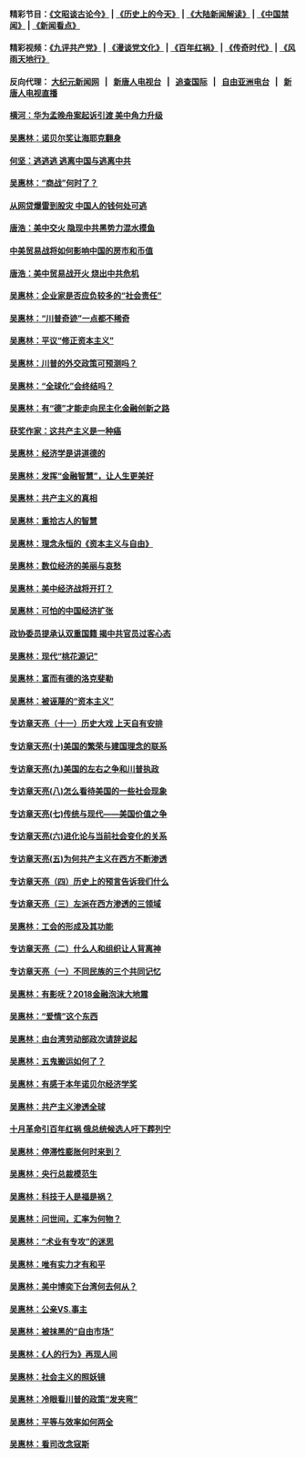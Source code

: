 #### 精彩节目：[《文昭谈古论今》](http://155.138.205.71/wenzhao) | [《历史上的今天》](http://155.138.205.71/today-in-history) | [《大陆新闻解读》](http://155.138.205.71/ntdtv-comedy) | [《中国禁闻》](http://155.138.205.71/ntdtv-news) | [《新闻看点》](http://155.138.205.71/news-insight) 

 #### 精彩视频：[《九评共产党》](http://155.138.205.71:10000/videos/jiuping) | [《漫谈党文化》](http://155.138.205.71:10000/videos/mtdwh) | [《百年红祸》](http://155.138.205.71:10000/videos/bnhh) | [《传奇时代》](http://155.138.205.71:10000/videos/legend) | [《风雨天地行》](http://155.138.205.71:10000/videos/fytdx) 

 #### 反向代理： [大纪元新闻网](http://155.138.205.71:10080/) &nbsp;&nbsp;|&nbsp;&nbsp; [新唐人电视台](http://155.138.205.71:8000/) &nbsp;&nbsp;|&nbsp;&nbsp; [追查国际](http://155.138.205.71:10010/) &nbsp;&nbsp;|&nbsp;&nbsp; [自由亚洲电台](http://155.138.205.71:9800/) &nbsp;&nbsp;|&nbsp;&nbsp; [新唐人电视直播](http://155.138.205.71/) 

#### [横河：华为孟晚舟案起诉引渡 美中角力升级](../pages/nsc423/n11027230.md?t=02220337) 

#### [吴惠林：诺贝尔奖让海耶克翻身](../pages/nsc423/n10890049.md?t=02220337) 

#### [何坚：逃逃逃 逃离中国与逃离中共](../pages/nsc423/n10592891.md?t=02220337) 

#### [吴惠林：“商战”何时了？](../pages/nsc423/n10573558.md?t=02220337) 

#### [从网贷爆雷到股灾 中国人的钱何处可逃](../pages/nsc423/n10572800.md?t=02220337) 

#### [唐浩：美中交火 隐现中共黑势力混水摸鱼](../pages/nsc423/n10544040.md?t=02220337) 

#### [中美贸易战将如何影响中国的房市和币值](../pages/nsc423/n10543697.md?t=02220337) 

#### [唐浩：美中贸易战开火 烧出中共危机](../pages/nsc423/n10540126.md?t=02220337) 

#### [吴惠林：企业家是否应负较多的“社会责任”](../pages/nsc423/n10535022.md?t=02220337) 

#### [吴惠林：“川普奇迹”一点都不稀奇](../pages/nsc423/n10512808.md?t=02220337) 

#### [吴惠林：平议“修正资本主义”](../pages/nsc423/n10495724.md?t=02220337) 

#### [吴惠林：川普的外交政策可预测吗？](../pages/nsc423/n10462387.md?t=02220337) 

#### [吴惠林：“全球化”会终结吗？](../pages/nsc423/n10452838.md?t=02220337) 

#### [吴惠林：有“德”才能走向民主化金融创新之路](../pages/nsc423/n10432292.md?t=02220337) 

#### [获奖作家：这共产主义是一种癌](../pages/nsc423/n10431541.md?t=02220337) 

#### [吴惠林：经济学是讲道德的](../pages/nsc423/n10398014.md?t=02220337) 

#### [吴惠林：发挥“金融智慧”，让人生更美好](../pages/nsc423/n10375019.md?t=02220337) 

#### [吴惠林：共产主义的真相](../pages/nsc423/n10351394.md?t=02220337) 

#### [吴惠林：重拾古人的智慧](../pages/nsc423/n10337691.md?t=02220337) 

#### [吴惠林：理念永恒的《资本主义与自由》](../pages/nsc423/n10316274.md?t=02220337) 

#### [吴惠林：数位经济的美丽与哀愁](../pages/nsc423/n10292946.md?t=02220337) 

#### [吴惠林：美中经济战将开打？](../pages/nsc423/n10258825.md?t=02220337) 

#### [吴惠林：可怕的中国经济扩张](../pages/nsc423/n10219147.md?t=02220337) 

#### [政协委员提承认双重国籍 揭中共官员过客心态](../pages/nsc423/n10208809.md?t=02220337) 

#### [吴惠林：现代“桃花源记”](../pages/nsc423/n10185234.md?t=02220337) 

#### [吴惠林：富而有德的洛克斐勒](../pages/nsc423/n10142264.md?t=02220337) 

#### [吴惠林：被诬蔑的“资本主义”](../pages/nsc423/n10124816.md?t=02220337) 

#### [专访章天亮（十一）历史大戏 上天自有安排](../pages/nsc423/n10094905.md?t=02220337) 

#### [专访章天亮(十)美国的繁荣与建国理念的联系](../pages/nsc423/n10094899.md?t=02220337) 

#### [专访章天亮(九)美国的左右之争和川普执政](../pages/nsc423/n10094889.md?t=02220337) 

#### [专访章天亮(八)怎么看待美国的一些社会现象](../pages/nsc423/n10094857.md?t=02220337) 

#### [专访章天亮(七)传统与现代——美国价值之争](../pages/nsc423/n10093140.md?t=02220337) 

#### [专访章天亮(六)进化论与当前社会变化的关系](../pages/nsc423/n10092036.md?t=02220337) 

#### [专访章天亮(五)为何共产主义在西方不断渗透](../pages/nsc423/n10083620.md?t=02220337) 

#### [专访章天亮（四）历史上的预言告诉我们什么](../pages/nsc423/n10083606.md?t=02220337) 

#### [专访章天亮（三）左派在西方渗透的三领域](../pages/nsc423/n10081115.md?t=02220337) 

#### [吴惠林：工会的形成及其功能](../pages/nsc423/n10080633.md?t=02220337) 

#### [专访章天亮（二）什么人和组织让人背离神](../pages/nsc423/n10076637.md?t=02220337) 

#### [专访章天亮（一）不同民族的三个共同记忆](../pages/nsc423/n10074188.md?t=02220337) 

#### [吴惠林：有影呒？2018金融泡沫大地震](../pages/nsc423/n10040534.md?t=02220337) 

#### [吴惠林：“爱情”这个东西](../pages/nsc423/n10019423.md?t=02220337) 

#### [吴惠林：由台湾劳动部政次请辞说起](../pages/nsc423/n9979679.md?t=02220337) 

#### [吴惠林：五鬼搬运如何了？](../pages/nsc423/n9925338.md?t=02220337) 

#### [吴惠林：有感于本年诺贝尔经济学奖](../pages/nsc423/n9871883.md?t=02220337) 

#### [吴惠林：共产主义渗透全球](../pages/nsc423/n9812748.md?t=02220337) 

#### [十月革命引百年红祸 俄总统候选人吁下葬列宁](../pages/nsc423/n9810182.md?t=02220337) 

#### [吴惠林：停滞性膨胀何时来到？](../pages/nsc423/n9764136.md?t=02220337) 

#### [吴惠林：央行总裁模范生](../pages/nsc423/n9728134.md?t=02220337) 

#### [吴惠林：科技于人是福是祸？](../pages/nsc423/n9672982.md?t=02220337) 

#### [吴惠林：问世间，汇率为何物？](../pages/nsc423/n9621788.md?t=02220337) 

#### [吴惠林：“术业有专攻”的迷思](../pages/nsc423/n9580363.md?t=02220337) 

#### [吴惠林：唯有实力才有和平](../pages/nsc423/n9529599.md?t=02220337) 

#### [吴惠林：美中博奕下台湾何去何从？](../pages/nsc423/n9483598.md?t=02220337) 

#### [吴惠林：公亲VS.事主](../pages/nsc423/n9425637.md?t=02220337) 

#### [吴惠林：被抹黑的“自由市场”](../pages/nsc423/n9351545.md?t=02220337) 

#### [吴惠林：《人的行为》再现人间](../pages/nsc423/n9296339.md?t=02220337) 

#### [吴惠林：社会主义的照妖镜](../pages/nsc423/n9243460.md?t=02220337) 

#### [吴惠林：冷眼看川普的政策“发夹弯”](../pages/nsc423/n9120684.md?t=02220337) 

#### [吴惠林：平等与效率如何两全](../pages/nsc423/n9075430.md?t=02220337) 

#### [吴惠林：看司改念寇斯](../pages/nsc423/n9024915.md?t=02220337) 

